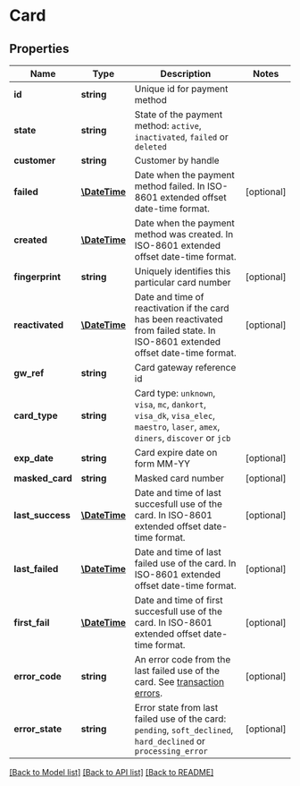 # Card

## Properties
Name | Type | Description | Notes
------------ | ------------- | ------------- | -------------
**id** | **string** | Unique id for payment method |
**state** | **string** | State of the payment method: `active`, `inactivated`, `failed` or `deleted` |
**customer** | **string** | Customer by handle |
**failed** | [**\DateTime**](\DateTime.md) | Date when the payment method failed. In ISO-8601 extended offset date-time format. | [optional]
**created** | [**\DateTime**](\DateTime.md) | Date when the payment method was created. In ISO-8601 extended offset date-time format. |
**fingerprint** | **string** | Uniquely identifies this particular card number | [optional]
**reactivated** | [**\DateTime**](\DateTime.md) | Date and time of reactivation if the card has been reactivated from failed state. In ISO-8601 extended offset date-time format. | [optional]
**gw_ref** | **string** | Card gateway reference id |
**card_type** | **string** | Card type: `unknown`, `visa`, `mc`, `dankort`, `visa_dk`, `visa_elec`, `maestro`, `laser`, `amex`, `diners`, `discover` or `jcb` |
**exp_date** | **string** | Card expire date on form MM-YY | [optional]
**masked_card** | **string** | Masked card number | [optional]
**last_success** | [**\DateTime**](\DateTime.md) | Date and time of last succesfull use of the card. In ISO-8601 extended offset date-time format. | [optional]
**last_failed** | [**\DateTime**](\DateTime.md) | Date and time of last failed use of the card. In ISO-8601 extended offset date-time format. | [optional]
**first_fail** | [**\DateTime**](\DateTime.md) | Date and time of first succesfull use of the card. In ISO-8601 extended offset date-time format. | [optional]
**error_code** | **string** | An error code from the last failed use of the card. See [transaction errors](https://docs.reepay.com/api/#transaction-errors). | [optional]
**error_state** | **string** | Error state from last failed use of the card: `pending`, `soft_declined`, `hard_declined` or `processing_error` | [optional]

[[Back to Model list]](../../README.md#documentation-for-models) [[Back to API list]](../../README.md#documentation-for-api-endpoints) [[Back to README]](../../README.md)



